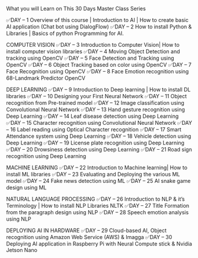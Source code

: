 What you will Learn on This 30 Days Master Class Series

✅DAY – 1 Overview of this course | Introduction to AI | How to create basic AI application (Chat bot using DialogFlow)
✅DAY – 2 How to install Python & Libraries | Basics of python Programming for AI.

COMPUTER VISION
✅DAY – 3 Introduction to Computer Vision| How to install computer vision libraries
✅DAY – 4 Moving Object Detection and tracking using OpenCV
✅DAY – 5 Face Detection and Tracking using OpenCV
✅DAY – 6 Object Tracking based on color using OpenCV
✅DAY – 7 Face Recognition using OpenCV
✅DAY – 8 Face Emotion recognition using 68-Landmark Predictor OpenCV

DEEP LEARNING
✅DAY – 9 Introduction to Deep learning | How to install DL libraries
✅DAY – 10 Designing your First Neural Network
✅DAY – 11 Object recognition from Pre-trained model
✅DAY – 12 Image classification using Convolutional Neural Network
✅DAY – 13 Hand gesture recognition using Deep Learning
✅DAY – 14 Leaf disease detection using Deep Learning
✅DAY – 15 Character recognition using Convolutional Neural Network
✅DAY – 16 Label reading using Optical Character recognition
✅DAY – 17 Smart Attendance system using Deep Learning
✅DAY – 18 Vehicle detection using Deep Learning
✅DAY – 19 License plate recognition using Deep Learning
✅DAY – 20 Drowsiness detection using Deep Learning
✅DAY – 21 Road sign recognition using Deep Learning

MACHINE LEARNING
✅DAY – 22 Introduction to Machine learning| How to install ML libraries
✅DAY – 23 Evaluating and Deploying the various ML model
✅DAY – 24 Fake news detection using ML
✅DAY – 25 AI snake game design using ML

NATURAL LANGUAGE PROCESSING
✅DAY – 26 Introduction to NLP & it’s Terminology | How to install NLP Libraries NLTK
✅DAY – 27 Title Formation from the paragraph design using NLP
✅DAY – 28 Speech emotion analysis using NLP

DEPLOYING AI IN HARDWARE
✅DAY – 29 Cloud-based AI, Object recognition using Amazon Web Service (AWS) & Imagga
✅DAY – 30 Deploying AI application in Raspberry Pi with Neural Compute stick & Nvidia Jetson Nano
